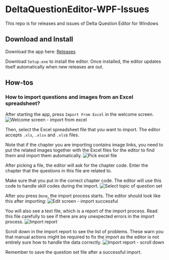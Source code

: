 # DeltaQuestionEditor-WPF-Issues
This repo is for releases and issues of Delta Question Editor for Windows

## Download and Install

Download the app here: [Releases](https://github.com/Henry-YSLin/DeltaQuestionEditor-WPF-Issues/releases/latest)

Download `Setup.exe` to install the editor. Once installed, the editor updates itself automatically when new releases are out.

## How-tos

### How to import questions and images from an Excel spreadsheet?

After starting the app, press `Import From Excel` in the welcome screen.
![Welcome screen - import from excel](https://user-images.githubusercontent.com/25472513/97781117-53e52c00-1bc4-11eb-9163-97963b6f17a9.png)

Then, select the Excel spreadsheet file that you want to import. The editor accepts `.xls`, `.xlsx` and `.xlsb` files.

Note that if the chapter you are importing contains image links, you need to put the related images together with the Excel files for the editor to find them and import them automatically.
![Pick excel file](https://user-images.githubusercontent.com/25472513/97781155-80994380-1bc4-11eb-9076-3577b1d58ca1.png)

After picking a file, the editor will ask for the chapter code. Enter the chapter that the questions in this file are related to.

Make sure that you put in the correct chapter code. The editor will use this code to handle skill codes during the import.
![Select topic of question set](https://user-images.githubusercontent.com/25472513/97781224-d1a93780-1bc4-11eb-95aa-3f834e3aea70.png)

After you press `Done`, the import process starts. The editor should look like this after importing:
![Edit screen - import successful](https://user-images.githubusercontent.com/25472513/97781300-5005d980-1bc5-11eb-8e67-068072c350b3.png)

You will also see a text file, which is a report of the import process. Read this file carefully to see if there are any unexpected errors in the import process.
![Import report](https://user-images.githubusercontent.com/25472513/97781330-86dbef80-1bc5-11eb-8814-8b1982e02678.png)

Scroll down in the import report to see the list of problems. These warn you that manual actions might be required to fix the import as the editor is not entirely sure how to handle the data correctly.
![Import report - scroll down](https://user-images.githubusercontent.com/25472513/97781364-b0951680-1bc5-11eb-8c77-cc9563a8bedb.png)

Remember to save the question set file after a successful import.

